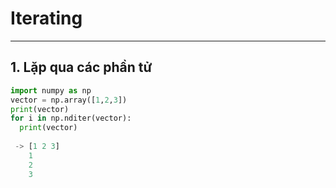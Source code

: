 # Iterating
--- 
## 1. Lặp qua các phần tử 
```python
import numpy as np
vector = np.array([1,2,3])
print(vector)
for i in np.nditer(vector):
  print(vector)
  
 -> [1 2 3]
    1
    2
    3
 ```

